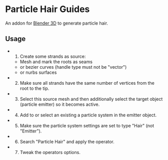 # Particle Hair Guides
An addon for [Blender 3D](https://www.blender.org/) to generate particle hair.

## Usage
- 1. Create some strands as source:
  - Mesh and mark the roots as seams
  - or bezier curves (handle type must not be "vector")
  - or nurbs surfaces
- 2. Make sure all strands have the same number of vertices from the root to the tip.
- 3. Select this source mesh and then additionally select the target object (particle emitter) so it becomes active.
- 4. Add to or select an existing a particle system in the emitter object.
- 5. Make sure the particle system settings are set to type "Hair" (not "Emitter").
- 6. Search "Particle Hair" and apply the operator.
- 7. Tweak the operators options.
